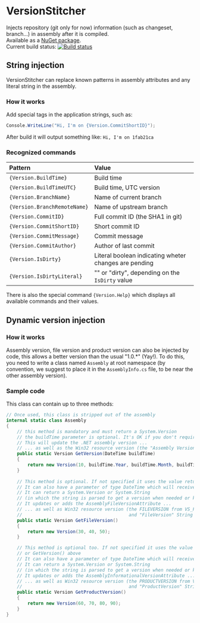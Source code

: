 # VersionStitcher
Injects repository (git only for now) information (such as changeset, branch...) in assembly after it is compiled.  
Available as a [NuGet package](https://www.nuget.org/packages/VersionStitcher/).  
Current build status: [![Build status](https://ci.appveyor.com/api/projects/status/eblfjohu6qsa6cee/branch/master?svg=true)](https://ci.appveyor.com/project/picrap/versionstitcher/branch/master)  

## String injection

VersionStitcher can replace known patterns in assembly attributes and any literal string in the assembly.

### How it works

Add special tags in the application strings, such as:
```csharp
Console.WriteLine("Hi, I'm on {Version.CommitShortID}");
```
After build it will output something like:
`Hi, I'm on 1fab21ca`

### Recognized commands

Pattern | Value
:------ | :------
`{Version.BuildTime}` | Build time
`{Version.BuildTimeUTC}` | Build time, UTC version
`{Version.BranchName}` | Name of current branch
`{Version.BranchRemoteName}` | Name of upstream branch
`{Version.CommitID}` | Full commit ID (the SHA1 in git)
`{Version.CommitShortID}` | Short commit ID
`{Version.CommitMessage}` | Commit message
`{Version.CommitAuthor}` | Author of last commit
`{Version.IsDirty}` | Literal boolean indicating wheter changes are pending
`{Version.IsDirtyLiteral}` | "" or "dirty", depending on the `IsDirty` value

There is also the special command `{Version.Help}` which displays all available commands and their values.

## Dynamic version injection

### How it works

Assembly version, file version and product version can also be injected by code, this allows a better version than the usual "1.0.*" (Yay!).
To do this, you need to write a class named `Assembly` at root namespace (by convention, we suggest to place it in the `AssemblyInfo.cs` file, to be near the other assembly version).

### Sample code

This class can contain up to three methods:

```csharp
// Once used, this class is stripped out of the assembly
internal static class Assembly
{
    // this method is mandatory and must return a System.Version
    // the buildTime parameter is optional. It's OK if you don't require one.
    // This will update the .NET assembly version ...
    // ... as well as the Win32 resource version (the "Assembly Version" String from StringTables)
    public static Version GetVersion(DateTime buildTime)
    {
        return new Version(10, buildTime.Year, buildTime.Month, buildTime.Day);
    }
    
    // This method is optional. If not specified it uses the value returned by GetVersion() above
    // It can also have a parameter of type DateTime which will receive the build time as argument.
    // It can return a System.Version or System.String 
    // (in which the string is parsed to get a version when needed or kept literal)
    // It updates or adds the AssemblyFileVersionAttribute ...
    // ... as well as Win32 resource version (the FILEVERSION from VS_FIXEDFILEINFO, 
    //                                        and "FileVersion" String from any version-related StringTable)
    public static Version GetFileVersion()
    {
        return new Version(30, 40, 50);
    }

    // This method is optional too. If not specified it uses the value returned by GetFileVersion()
    // or GetVersion() above
    // It can also have a parameter of type DateTime which will receive the build time as argument.
    // It can return a System.Version or System.String 
    // (in which the string is parsed to get a version when needed or kept literal)
    // It updates or adds the AssemblyInformationalVersionAttribute ...
    // ... as well as Win32 resource version (the PRODUCTVERSION from VS_FIXEDFILEINFO, 
    //                                        and "ProductVersion" String from any version-related StringTable)
    public static Version GetProductVersion()
    {
        return new Version(60, 70, 80, 90);
    }
}
```
